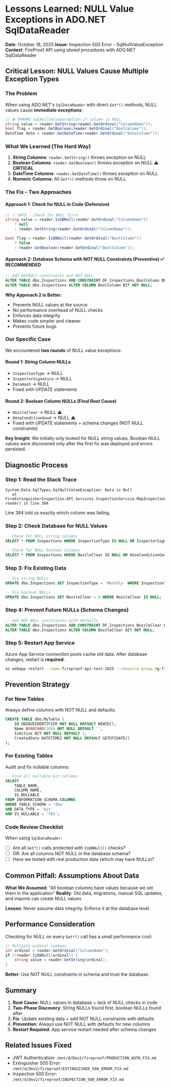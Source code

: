 # Lessons Learned: NULL Value Exceptions in ADO.NET SqlDataReader

**Date**: October 18, 2025
**Issue**: Inspection 500 Error - SqlNullValueException
**Context**: FireProof API using stored procedures with ADO.NET SqlDataReader

## Critical Lesson: NULL Values Cause Multiple Exception Types

### The Problem

When using ADO.NET's `SqlDataReader` with direct `Get*()` methods, NULL values cause **immediate exceptions**:

```csharp
// ❌ THROWS SqlNullValueException if column is NULL
string value = reader.GetString(reader.GetOrdinal("ColumnName"));
bool flag = reader.GetBoolean(reader.GetOrdinal("BoolColumn"));
DateTime date = reader.GetDateTime(reader.GetOrdinal("DateColumn"));
```

### What We Learned (The Hard Way)

1. **String Columns**: `reader.GetString()` throws exception on NULL
2. **Boolean Columns**: `reader.GetBoolean()` throws exception on NULL ⚠️ **CRITICAL**
3. **DateTime Columns**: `reader.GetDateTime()` throws exception on NULL
4. **Numeric Columns**: All `Get*()` methods throw on NULL

### The Fix - Two Approaches

#### Approach 1: Check for NULL in Code (Defensive)
```csharp
// ✅ SAFE - Check for NULL first
string value = reader.IsDBNull(reader.GetOrdinal("ColumnName"))
    ? null
    : reader.GetString(reader.GetOrdinal("ColumnName"));

bool flag = reader.IsDBNull(reader.GetOrdinal("BoolColumn"))
    ? false
    : reader.GetBoolean(reader.GetOrdinal("BoolColumn"));
```

#### Approach 2: Database Schema with NOT NULL Constraints (Preventive) ✅ **RECOMMENDED**
```sql
-- Add DEFAULT constraints and NOT NULL
ALTER TABLE dbo.Inspections ADD CONSTRAINT DF_Inspections_BoolColumn DEFAULT 0 FOR BoolColumn;
ALTER TABLE dbo.Inspections ALTER COLUMN BoolColumn BIT NOT NULL;
```

**Why Approach 2 is Better:**
- Prevents NULL values at the source
- No performance overhead of NULL checks
- Enforces data integrity
- Makes code simpler and cleaner
- Prevents future bugs

### Our Specific Case

We encountered **two rounds** of NULL value exceptions:

#### Round 1: String Column NULLs
- `InspectionType` → NULL
- `InspectorSignature` → NULL
- `DataHash` → NULL
- Fixed with UPDATE statements

#### Round 2: Boolean Column NULLs (Final Root Cause)
- `NozzleClear` → NULL ⚠️
- `HoseConditionGood` → NULL ⚠️
- Fixed with UPDATE statements + schema changes (NOT NULL constraints)

**Key Insight**: We initially only looked for NULL string values. Boolean NULL values were discovered only after the first fix was deployed and errors persisted.

## Diagnostic Process

### Step 1: Read the Stack Trace
```
System.Data.SqlTypes.SqlNullValueException: Data is Null
   at FireExtinguisherInspection.API.Services.InspectionService.MapInspectionFromReader(SqlDataReader reader) in line 384
```

Line 384 told us exactly which column was failing.

### Step 2: Check Database for NULL Values
```sql
-- Check for NULL string columns
SELECT * FROM Inspections WHERE InspectionType IS NULL OR InspectorSignature IS NULL;

-- Check for NULL boolean columns
SELECT * FROM Inspections WHERE NozzleClear IS NULL OR HoseConditionGood IS NULL;
```

### Step 3: Fix Existing Data
```sql
-- Fix string NULLs
UPDATE dbo.Inspections SET InspectionType = 'Monthly' WHERE InspectionType IS NULL;

-- Fix boolean NULLs
UPDATE dbo.Inspections SET NozzleClear = 0 WHERE NozzleClear IS NULL;
```

### Step 4: Prevent Future NULLs (Schema Changes)
```sql
-- Add NOT NULL constraints with defaults
ALTER TABLE dbo.Inspections ADD CONSTRAINT DF_Inspections_NozzleClear DEFAULT 0 FOR NozzleClear;
ALTER TABLE dbo.Inspections ALTER COLUMN NozzleClear BIT NOT NULL;
```

### Step 5: Restart App Service
Azure App Service connection pools cache old data. After database changes, restart is **required**:
```bash
az webapp restart --name fireproof-api-test-2025 --resource-group rg-fireproof
```

## Prevention Strategy

### For New Tables
Always define columns with NOT NULL and defaults:
```sql
CREATE TABLE dbo.MyTable (
    Id UNIQUEIDENTIFIER NOT NULL DEFAULT NEWID(),
    Name NVARCHAR(100) NOT NULL DEFAULT '',
    IsActive BIT NOT NULL DEFAULT 1,
    CreatedDate DATETIME2 NOT NULL DEFAULT GETUTCDATE()
);
```

### For Existing Tables
Audit and fix nullable columns:
```sql
-- Find all nullable bit columns
SELECT
    TABLE_NAME,
    COLUMN_NAME,
    IS_NULLABLE
FROM INFORMATION_SCHEMA.COLUMNS
WHERE TABLE_SCHEMA = 'dbo'
AND DATA_TYPE = 'bit'
AND IS_NULLABLE = 'YES';
```

### Code Review Checklist
When using `SqlDataReader`:
- [ ] Are all `Get*()` calls protected with `IsDBNull()` checks?
- [ ] OR: Are all columns NOT NULL in the database schema?
- [ ] Have we tested with real production data (which may have NULLs)?

## Common Pitfall: Assumptions About Data

**What We Assumed**: "All boolean columns have values because we set them in the application"
**Reality**: Old data, migrations, manual SQL updates, and imports can create NULL values

**Lesson**: Never assume data integrity. Enforce it at the database level.

## Performance Consideration

Checking for NULL on every `Get*()` call has a small performance cost:
```csharp
// Multiple ordinal lookups
int ordinal = reader.GetOrdinal("ColumnName");
if (!reader.IsDBNull(ordinal)) {
    string value = reader.GetString(ordinal);
}
```

**Better**: Use NOT NULL constraints in schema and trust the database.

## Summary

1. **Root Cause**: NULL values in database + lack of NULL checks in code
2. **Two-Phase Discovery**: String NULLs found first, boolean NULLs found after
3. **Fix**: Update existing data + add NOT NULL constraints with defaults
4. **Prevention**: Always use NOT NULL with defaults for new columns
5. **Restart Required**: App service restart needed after schema changes

## Related Issues Fixed
- JWT Authentication: `/mnt/d/Dev2/fireproof/PRODUCTION_AUTH_FIX.md`
- Extinguisher 500 Error: `/mnt/d/Dev2/fireproof/EXTINGUISHER_500_ERROR_FIX.md`
- Inspection 500 Error: `/mnt/d/Dev2/fireproof/INSPECTION_500_ERROR_FIX.md`
